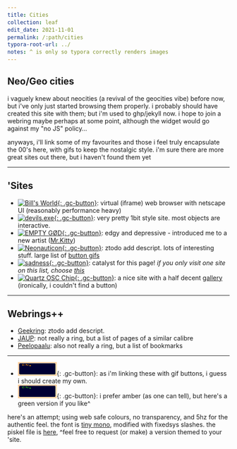 ```yaml
---
title: Cities
collection: leaf
edit_date: 2021-11-01
permalink: /:path/cities
typora-root-url: ../
notes: ^ is only so typora correctly renders images
---
```

## Neo/Geo cities

i vaguely knew about neocities (a revival of the geocities vibe) before now, but i've only just started browsing them properly. i probably should have created this site with them; but i'm used to ghp/jekyll now. i hope to join a webring maybe perhaps at some point, although the widget would go against my "no JS" policy…

anyways, i'll link some of my favourites and those i feel truly encapsulate the 00's here, with gifs to keep the nostalgic style. i'm sure there are  more great sites out there, but i haven't found them yet

---

## 'Sites

- [![Bill's World](https://billsworld.neocities.org/images/billsworld.gif){: .gc-button}](https://billsworld.neocities.org/): virtual (iframe) web browser with netscape UI (reasonably performance heavy)
- [![devils.exe](https://66.media.tumblr.com/777717d122b4e7d3ae82524b44d21f67/tumblr_inline_pswuk76Sda1w1xdc5_1280.gif){: .gc-button}](https://devils.neocities.org/): very pretty 1bit style site. most objects are interactive.
- [![EMPTY GØD](https://emptygod.neocities.org/buttongraphic/buttons/emptygod.gif.gif){: .gc-button}](https://emptygod.neocities.org/): edgy and depressive - introduced me to a new artist ([Mr.Kitty](https://emptygod.neocities.org/mrkitty.html))
- [![Neonauticon](https://neonaut.neocities.org/images/buttons/neonaut-banner.png){: .gc-button}](https://neonaut.neocities.org/): ztodo add descript. lots of interesting stuff. large list of [button gifs](https://neonaut.neocities.org/cyber/88x31.html)
- [![sadness](https://sadgrl.online/images/new/button-new.gif){: .gc-button}](https://sadgrl.online/about/): catalyst for this page! _if you only visit one site on this list, choose [this](https://sadgrl.online/newoldweb/surftheweb.html)_
- [![Quartz OSC Chip](https://quartzosc-chip.neocities.org/blinkies/imissxp.gif){: .gc-button}](https://quartzosc-chip.neocities.org/): a nice site with a half decent [gallery](https://quartzosc-chip.neocities.org/gallery.html) (ironically, i couldn't find a button)

---

## Webrings++

* [Geekring](http://geekring.net/site/6/frameset): ztodo add descript. 
* [JAUP](https://www.geocities.ws/jaup/jaup.htm): not really a ring, but a list of pages of a similar calibre
* [Peelopaalu](https://peelopaalu.neocities.org/index.html): also not really a ring, but a list of bookmarks

---

* ![Zeus' Button](/assets/images/web/cities/button.gif){: .gc-button}: as i'm linking these with gif buttons, i guess i should create my own.
* ![Zeus' Button green version](/assets/images/web/cities/button-green.gif){: .gc-button}: i prefer amber (as one can tell), but here's a green version if you like^

here's an attempt; using web safe colours, no transparency, and 5hz for the authentic feel. the font is [tiny mono](/other/fonts#various-pixelfonts), modified with fixedsys slashes. the piskel file is [here](/assets/images/web/cities/button.piskel), ^feel free to request (or make) a version themed to your 'site.


